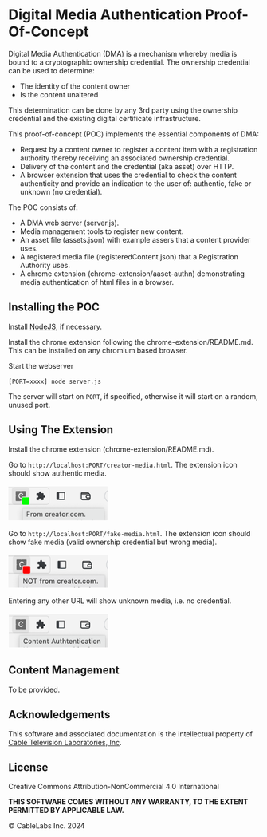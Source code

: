 # Digital Media Authentication Proof-Of-Concept

Digital Media Authentication (DMA) is a mechanism whereby media is bound to a cryptographic ownership credential. The ownership credential can be used to determine:
- The identity of the content owner
- Is the content unaltered

This determination can be done by any 3rd party using the ownership credential and the existing digital certificate infrastructure.

This proof-of-concept (POC) implements the essential components of DMA:
- Request by a content owner to register a content item with a registration authority thereby receiving an associated ownership credential.
- Delivery of the content and the credential (aka asset) over HTTP.
- A browser extension that uses the credential to check the content authenticity and provide an indication to the user of: authentic, fake or unknown (no credential).

The POC consists of:
- A DMA web server (server.js).
- Media management tools to register new content.
- An asset file (assets.json) with example assers that a content provider uses.
- A registered media file (registeredContent.json) that a Registration Authority uses.
- A chrome extension (chrome-extension/aaset-authn) demonstrating media authentication of html files in a browser.

## Installing the POC

Install [NodeJS](https://nodejs.org), if necessary.

Install the chrome extension following the chrome-extension/README.md. This can be installed on any chromium based browser.

Start the webserver

```
[PORT=xxxx] node server.js
```

The server will start on ```PORT```, if specified, otherwise it will start on a random, unused port.

## Using The Extension

Install the chrome extension (chrome-extension/README.md).

Go to ```http://localhost:PORT/creator-media.html```. The extension icon should show authentic media.
</br></br><img src="./authenticMedia.png" alt="icon" width="200"/>  

Go to ```http://localhost:PORT/fake-media.html```. The extension icon should show fake media (valid ownership credential but wrong media).
</br></br><img src="./fakeMedia.png" alt="icon" width="200"/>   

Entering any other URL will show unknown media, i.e. no credential.
</br></br><img src="./nocred.png" alt="icon" width="200"/>  

## Content Management

To be provided.

## Acknowledgements

This software and associated documentation is the intellectual property of [Cable Television Laboratories, Inc](www.cablelabs.com).

## License

Creative Commons Attribution-NonCommercial 4.0 International

**THIS SOFTWARE COMES WITHOUT ANY WARRANTY, TO THE EXTENT PERMITTED BY APPLICABLE LAW.**

© CableLabs Inc. 2024

